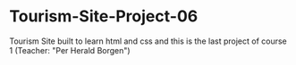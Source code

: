 # Tourism-Site-Project-06
Tourism Site built to learn html and css and this is the last project of course 1 (Teacher: "Per Herald Borgen")
